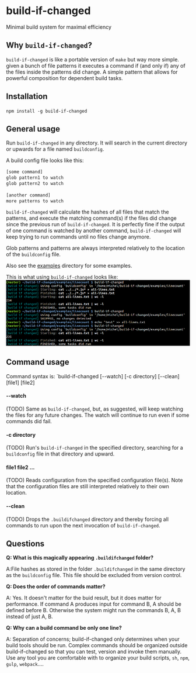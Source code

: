 # build-if-changed

Minimal build system for maximal efficiency

## Why `build-if-changed`?

`build-if-changed` is like a portable version of `make` but way more simple.
given a bunch of file patterns it executes a command if (and only if) any of the files inside the patterns did change.
A simple pattern that allows for powerful composition for dependent build tasks.

## Installation

`npm install -g build-if-changed`

## General usage

Run `build-if-changed` in any directory. It will search in the current directory or upwards for a file named `buildconfig`.

A build config file looks like this:

```
[some command]
glob pattern1 to watch
glob pattern2 to watch

[another command]
more patterns to watch
```

`build-if-changed` will calculate the hashes of all files that match the patterns,
and execute the matching command(s) if the files did change since the previous run of `build-if-changed`.
It is perfectly fine if the output of one command is watched by another command, `build-if-changed` will keep trying to run commands until no files change anymore.  

Glob patterns and patterns are always interpreted relatively to the location of the `buildconfig` file.

Also see the [examples](examples/) directory for some examples.

This is what using `build-if-changed` looks like:
![demo](buildifchanged.png)

## Command usage

Command syntax is: `build-if-changed [--watch] [-c directory] [--clean] [file1] [file2]

#### --watch

(TODO)
Same as `build-if-changed`, but, as suggested, will keep watching the files for any future changes.
The watch will continue to run even if some commands did fail.

#### -c directory

(TODO)
Run's `build-if-changed` in the specified directory, searching for a `buildconfig` file in that directory and upward.

#### file1 file2 ...

(TODO)
Reads configuration from the specified configuration file(s).
Note that the configuration files are still interpreted relatively to their own location. 

#### --clean

(TODO)
Drops the `.buildifchanged` directory and thereby forcing all commands to run upon the next invocation of `build-if-changed`.

## Questions

**Q: What is this magically appearing `.buildifchanged` folder?**

A:File hashes as stored in the folder `.buildifchanged` in the same directory as the `buildconfig` file. This file should be excluded from version control.

**Q: Does the order of commands matter?**

A: Yes. It doesn't matter for the buid result, but it does matter for performance. If command A produces input for command B, A should be defined before B.
Otherwise the system might run the commands B, A, B instead of just A, B.

**Q: Why can a build command be only one line?**

A: Separation of concerns;
build-if-changed only determines when your build tools should be run. 
Complex commands should be organized outside build-if-changed so that you can test, version and invoke them manually.
Use any tool you are comfortable with to organize your build scripts, `sh`, `npm`, `gulp`, `webpack`....  